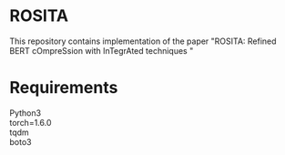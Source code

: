 ROSITA
========
This repository contains implementation of the paper "ROSITA: Refined BERT cOmpreSsion with InTegrAted techniques
"

Requirements
========
Python3 <br />
torch=1.6.0 <br />
tqdm <br />
boto3 <br />
